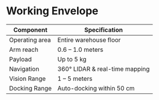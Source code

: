 # Working Envelope

| Component       | Specification                  |
|----------------|----------------------------------|
| Operating area  | Entire warehouse floor          |
| Arm reach       | 0.6 – 1.0 meters                |
| Payload         | Up to 5 kg                      |
| Navigation      | 360° LIDAR & real-time mapping  |
| Vision Range    | 1 – 5 meters                    |
| Docking Range   | Auto-docking within 50 cm       |
